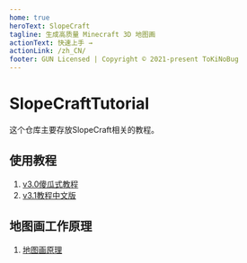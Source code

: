```yaml
---
home: true
heroText: SlopeCraft
tagline: 生成高质量 Minecraft 3D 地图画
actionText: 快速上手 →
actionLink: /zh_CN/
footer: GUN Licensed | Copyright © 2021-present ToKiNoBug
---
```



# SlopeCraftTutorial

 这个仓库主要存放SlopeCraft相关的教程。

## 使用教程

1. [v3.0傻瓜式教程](./zh_CN/v3.0/)
2. [v3.1教程中文版](./zh_CN/v3.1/)

## 地图画工作原理

1. [地图画原理](./zh_CN/BasicPrinciple/)